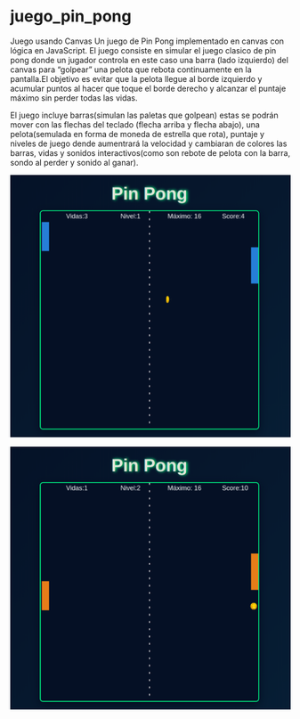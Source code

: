 # juego_pin_pong
Juego usando Canvas 
Un juego de Pin Pong implementado en canvas con lógica en JavaScript.
El juego consiste en simular el juego clasico de pin pong donde un jugador controla en este caso una barra (lado izquierdo) 
del canvas para “golpear” una pelota que rebota continuamente en la pantalla.El objetivo es evitar que la pelota llegue al 
borde izquierdo y acumular puntos al hacer que toque el borde derecho y alcanzar el puntaje máximo sin perder todas las vidas.

El juego incluye barras(simulan las paletas que golpean) estas se podrán mover con las flechas del teclado (flecha arriba y 
flecha abajo), una pelota(semulada en forma de moneda de estrella que rota), puntaje y niveles de juego dende aumentrará la velocidad
y cambiaran de colores las barras, vidas y sonidos interactivos(como son rebote de pelota  con la barra, sondo al perder y sonido al ganar).

![Pantalla del juego](captura1.png)

![Pantalla del juego2](Captura3.png)
